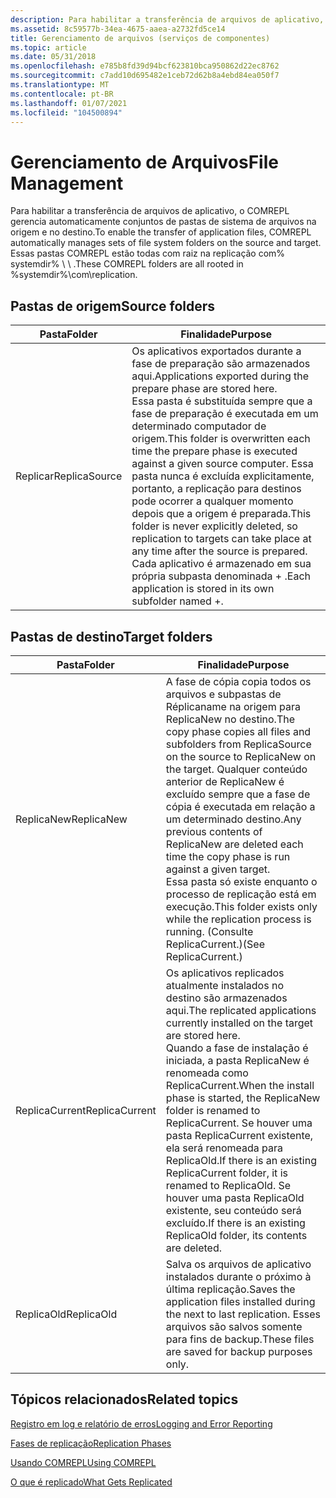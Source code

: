 ```yaml
---
description: Para habilitar a transferência de arquivos de aplicativo, o COMREPL gerencia automaticamente conjuntos de pastas de sistema de arquivos na origem e no destino. Essas pastas COMREPL estão todas com raiz na replicação com% systemdir% \\ \\ .
ms.assetid: 8c59577b-34ea-4675-aaea-a2732fd5ce14
title: Gerenciamento de arquivos (serviços de componentes)
ms.topic: article
ms.date: 05/31/2018
ms.openlocfilehash: e785b8fd39d94bcf623810bca950862d22ec8762
ms.sourcegitcommit: c7add10d695482e1ceb72d62b8a4ebd84ea050f7
ms.translationtype: MT
ms.contentlocale: pt-BR
ms.lasthandoff: 01/07/2021
ms.locfileid: "104500894"
---
```

# <a name="file-management"></a><span data-ttu-id="457bc-104">Gerenciamento de Arquivos</span><span class="sxs-lookup"><span data-stu-id="457bc-104">File Management</span></span>

<span data-ttu-id="457bc-105">Para habilitar a transferência de arquivos de aplicativo, o COMREPL gerencia automaticamente conjuntos de pastas de sistema de arquivos na origem e no destino.</span><span class="sxs-lookup"><span data-stu-id="457bc-105">To enable the transfer of application files, COMREPL automatically manages sets of file system folders on the source and target.</span></span> <span data-ttu-id="457bc-106">Essas pastas COMREPL estão todas com raiz na replicação com% systemdir% \\ \\ .</span><span class="sxs-lookup"><span data-stu-id="457bc-106">These COMREPL folders are all rooted in %systemdir%\\com\\replication.</span></span>

## <a name="source-folders"></a><span data-ttu-id="457bc-107">Pastas de origem</span><span class="sxs-lookup"><span data-stu-id="457bc-107">Source folders</span></span>



| <span data-ttu-id="457bc-108">Pasta</span><span class="sxs-lookup"><span data-stu-id="457bc-108">Folder</span></span>                   | <span data-ttu-id="457bc-109">Finalidade</span><span class="sxs-lookup"><span data-stu-id="457bc-109">Purpose</span></span>                                                                                                                                                                                                                                                                                                                                                                                                               |
|--------------------------|-----------------------------------------------------------------------------------------------------------------------------------------------------------------------------------------------------------------------------------------------------------------------------------------------------------------------------------------------------------------------------------------------------------------------|
| <span data-ttu-id="457bc-110">Replicar</span><span class="sxs-lookup"><span data-stu-id="457bc-110">ReplicaSource</span></span><br/> | <span data-ttu-id="457bc-111">Os aplicativos exportados durante a fase de preparação são armazenados aqui.</span><span class="sxs-lookup"><span data-stu-id="457bc-111">Applications exported during the prepare phase are stored here.</span></span><br/> <span data-ttu-id="457bc-112">Essa pasta é substituída sempre que a fase de preparação é executada em um determinado computador de origem.</span><span class="sxs-lookup"><span data-stu-id="457bc-112">This folder is overwritten each time the prepare phase is executed against a given source computer.</span></span> <span data-ttu-id="457bc-113">Essa pasta nunca é excluída explicitamente, portanto, a replicação para destinos pode ocorrer a qualquer momento depois que a origem é preparada.</span><span class="sxs-lookup"><span data-stu-id="457bc-113">This folder is never explicitly deleted, so replication to targets can take place at any time after the source is prepared.</span></span><br/> <span data-ttu-id="457bc-114">Cada aplicativo é armazenado em sua própria subpasta denominada <appName> + <appID> .</span><span class="sxs-lookup"><span data-stu-id="457bc-114">Each application is stored in its own subfolder named <appName>+<appID>.</span></span><br/> |



 

## <a name="target-folders"></a><span data-ttu-id="457bc-115">Pastas de destino</span><span class="sxs-lookup"><span data-stu-id="457bc-115">Target folders</span></span>



| <span data-ttu-id="457bc-116">Pasta</span><span class="sxs-lookup"><span data-stu-id="457bc-116">Folder</span></span>                    | <span data-ttu-id="457bc-117">Finalidade</span><span class="sxs-lookup"><span data-stu-id="457bc-117">Purpose</span></span>                                                                                                                                                                                                                                                                                                                                      |
|---------------------------|----------------------------------------------------------------------------------------------------------------------------------------------------------------------------------------------------------------------------------------------------------------------------------------------------------------------------------------------|
| <span data-ttu-id="457bc-118">ReplicaNew</span><span class="sxs-lookup"><span data-stu-id="457bc-118">ReplicaNew</span></span><br/>     | <span data-ttu-id="457bc-119">A fase de cópia copia todos os arquivos e subpastas de Réplicaname na origem para ReplicaNew no destino.</span><span class="sxs-lookup"><span data-stu-id="457bc-119">The copy phase copies all files and subfolders from ReplicaSource on the source to ReplicaNew on the target.</span></span> <span data-ttu-id="457bc-120">Qualquer conteúdo anterior de ReplicaNew é excluído sempre que a fase de cópia é executada em relação a um determinado destino.</span><span class="sxs-lookup"><span data-stu-id="457bc-120">Any previous contents of ReplicaNew are deleted each time the copy phase is run against a given target.</span></span><br/> <span data-ttu-id="457bc-121">Essa pasta só existe enquanto o processo de replicação está em execução.</span><span class="sxs-lookup"><span data-stu-id="457bc-121">This folder exists only while the replication process is running.</span></span> <span data-ttu-id="457bc-122">(Consulte ReplicaCurrent.)</span><span class="sxs-lookup"><span data-stu-id="457bc-122">(See ReplicaCurrent.)</span></span><br/>           |
| <span data-ttu-id="457bc-123">ReplicaCurrent</span><span class="sxs-lookup"><span data-stu-id="457bc-123">ReplicaCurrent</span></span><br/> | <span data-ttu-id="457bc-124">Os aplicativos replicados atualmente instalados no destino são armazenados aqui.</span><span class="sxs-lookup"><span data-stu-id="457bc-124">The replicated applications currently installed on the target are stored here.</span></span><br/> <span data-ttu-id="457bc-125">Quando a fase de instalação é iniciada, a pasta ReplicaNew é renomeada como ReplicaCurrent.</span><span class="sxs-lookup"><span data-stu-id="457bc-125">When the install phase is started, the ReplicaNew folder is renamed to ReplicaCurrent.</span></span> <span data-ttu-id="457bc-126">Se houver uma pasta ReplicaCurrent existente, ela será renomeada para ReplicaOld.</span><span class="sxs-lookup"><span data-stu-id="457bc-126">If there is an existing ReplicaCurrent folder, it is renamed to ReplicaOld.</span></span> <span data-ttu-id="457bc-127">Se houver uma pasta ReplicaOld existente, seu conteúdo será excluído.</span><span class="sxs-lookup"><span data-stu-id="457bc-127">If there is an existing ReplicaOld folder, its contents are deleted.</span></span><br/> |
| <span data-ttu-id="457bc-128">ReplicaOld</span><span class="sxs-lookup"><span data-stu-id="457bc-128">ReplicaOld</span></span><br/>     | <span data-ttu-id="457bc-129">Salva os arquivos de aplicativo instalados durante o próximo à última replicação.</span><span class="sxs-lookup"><span data-stu-id="457bc-129">Saves the application files installed during the next to last replication.</span></span> <span data-ttu-id="457bc-130">Esses arquivos são salvos somente para fins de backup.</span><span class="sxs-lookup"><span data-stu-id="457bc-130">These files are saved for backup purposes only.</span></span><br/>                                                                                                                                                                                                        |



 

## <a name="related-topics"></a><span data-ttu-id="457bc-131">Tópicos relacionados</span><span class="sxs-lookup"><span data-stu-id="457bc-131">Related topics</span></span>

<dl> <dt>

[<span data-ttu-id="457bc-132">Registro em log e relatório de erros</span><span class="sxs-lookup"><span data-stu-id="457bc-132">Logging and Error Reporting</span></span>](logging-and-error-reporting.md)
</dt> <dt>

[<span data-ttu-id="457bc-133">Fases de replicação</span><span class="sxs-lookup"><span data-stu-id="457bc-133">Replication Phases</span></span>](replication-phases.md)
</dt> <dt>

[<span data-ttu-id="457bc-134">Usando COMREPL</span><span class="sxs-lookup"><span data-stu-id="457bc-134">Using COMREPL</span></span>](using-comrepl.md)
</dt> <dt>

[<span data-ttu-id="457bc-135">O que é replicado</span><span class="sxs-lookup"><span data-stu-id="457bc-135">What Gets Replicated</span></span>](what-gets-replicated.md)
</dt> </dl>

 

 




